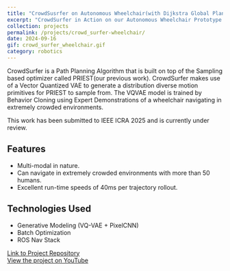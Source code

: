 ```yaml
---
title: "CrowdSusrfer on Autonomous Wheelchair(with Dijkstra Global Plan)"
excerpt: "CrowdSurfer in Action on our Autonomous Wheelchair Prototype with Dijkstra Global Plan"
collection: projects
permalink: /projects/crowd_surfer-wheelchair/
date: 2024-09-16
gif: crowd_surfer_wheelchair.gif
category: robotics
---
```


CrowdSurfer is a Path Planning Algorithm that is built on top of the Sampling based optimizer called PRIEST(our previous work). CrowdSurfer makes use of a Vector Quantized VAE to generate a distribution diverse motion primitives for PRIEST to sample from. The VQVAE model is trained by Behavior Cloning using Expert Demonstrations of a wheelchair navigating in extremely crowded environments. 

This work has been submitted to IEEE ICRA 2025 and is currently under review.
## Features

- Multi-modal in nature.
- Can navigate in extremely crowded environments with more than 50 humans.
- Excellent run-time speeds of 40ms per trajectory rollout.

## Technologies Used

- Generative Modeling (VQ-VAE + PixelCNN)
- Batch Optimization
- ROS Nav Stack

[Link to Project Repository](https://github.com/Smart-Wheelchair-RRC/CrowdSurfer)\
[View the project on YouTube](https://www.youtube.com/watch?v=B_hNlR5-4fw&t=2s)